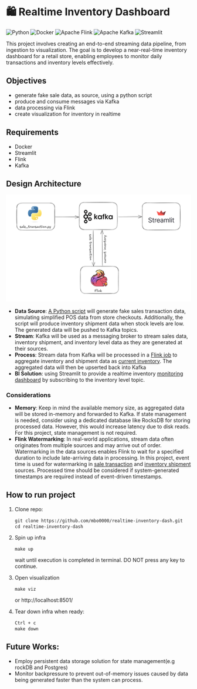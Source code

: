 # 🛍️ Realtime Inventory Dashboard
![Python](https://img.shields.io/badge/python-3670A0?style=for-the-badge&logo=python&logoColor=ffdd54)
![Docker](https://img.shields.io/badge/docker-%230db7ed.svg?style=for-the-badge&logo=docker&logoColor=white)
![Apache Flink](https://img.shields.io/badge/Apache%20Flink-E6526F?style=for-the-badge&logo=Apache%20Flink&logoColor=white)
![Apache Kafka](https://img.shields.io/badge/Apache%20Kafka-000?style=for-the-badge&logo=apachekafka)
![Streamlit](https://img.shields.io/badge/Streamlit-%23FE4B4B.svg?style=for-the-badge&logo=streamlit&logoColor=white)

This project involves creating an end-to-end streaming data pipeline, from ingestion to visualization. The goal is to develop a near-real-time inventory dashboard for a retail store, enabling employees to monitor daily transactions and inventory levels effectively.

## Objectives
- generate fake sale data, as source, using a python script
- produce and consume messages via Kafka
- data processing via Flink
- create visualization for inventory in realtime 

## Requirements
- Docker
- Streamlit
- Flink
- Kafka

## Design Architecture
![Diagram](https://github.com/mbo0000/realtime-inventory-dash/blob/main/images/pipeline_architecture.png)

- __Data Source__: [A Python script](https://github.com/mbo0000/realtime-inventory-dash/blob/main/datagen/sale_transaction.py) will generate fake sales transaction data, simulating simplified POS data from store checkouts. Additionally, the script will produce inventory shipment data when stock levels are low. The generated data will be pushed to Kafka topics.
- __Stream__: Kafka will be used as a messaging broker to stream sales data, inventory shipment, and inventory level data as they are generated at their sources.
- __Process__: Stream data from Kafka will be processed in a [Flink job](https://github.com/mbo0000/realtime-inventory-dash/blob/main/flink/code/job.py) to aggregate inventory and shipment data as [current inventory](https://github.com/mbo0000/realtime-inventory-dash/blob/main/flink/code/process/current_inventory.sql). The aggregated data will then be upserted back into Kafka  
- __BI Solution__: using Streamlit to provide a realtime inventory [monitoring dashboard](https://github.com/mbo0000/realtime-inventory-dash/blob/main/streamlit_dash/app.py) by subscribing to the inventory level topic.

### Considerations
- __Memory__: Keep in mind the available memory size, as aggregated data will be stored in-memory and forwarded to Kafka. If state management is needed, consider using a dedicated database like RocksDB for storing processed data. However, this would increase latency due to disk reads. For this project, state management is not required.
- __Flink Watermarking__: In real-world applications, stream data often originates from multiple sources and may arrive out of order. Watermarking in the data sources enables Flink to wait for a specified duration to include late-arriving data in processing. In this project, event time is used for watermarking in [sale transaction](https://github.com/mbo0000/realtime-inventory-dash/blob/main/flink/code/source/transaction.sql) and [inventory shipment](https://github.com/mbo0000/realtime-inventory-dash/blob/main/flink/code/source/inventory_shipment.sql) sources. Processed time should be considered if system-generated timestamps are required instead of event-driven timestamps.


## How to run project

1. Clone repo:

   ```
   git clone https://github.com/mbo0000/realtime-inventory-dash.git
   cd realtime-inventory-dash
   ```


2. Spin up infra

   ```
   make up 
   ```
   wait until execution is completed in terminal. DO NOT press any key to continue.

3. Open visualization

   ```
   make viz 
   ```
   or http://localhost:8501/

4. Tear down infra when ready:

   ```
   Ctrl + c
   make down
   ```

## Future Works:
- Employ persistent data storage solution for state management(e.g rockDB and Postgres)
- Monitor backpressure to prevent out-of-memory issues caused by data being generated faster than the system can process.
